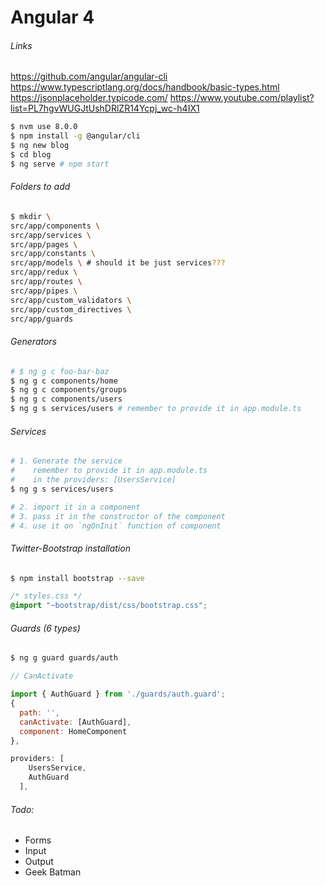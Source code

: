 # Angular 4

###### Links
https://github.com/angular/angular-cli
https://www.typescriptlang.org/docs/handbook/basic-types.html
https://jsonplaceholder.typicode.com/
https://www.youtube.com/playlist?list=PL7hgvWUGJtUshDRlZR14Ycpj_wc-h4IX1


```bash
$ nvm use 8.0.0
$ npm install -g @angular/cli
$ ng new blog
$ cd blog
$ ng serve # npm start
```

###### Folders to add

```bash
$ mkdir \
src/app/components \
src/app/services \
src/app/pages \
src/app/constants \
src/app/models \ # should it be just services???
src/app/redux \
src/app/routes \
src/app/pipes \
src/app/custom_validators \
src/app/custom_directives \
src/app/guards
```


###### Generators

```bash
# $ ng g c foo-bar-baz
$ ng g c components/home
$ ng g c components/groups
$ ng g c components/users
$ ng g s services/users # remember to provide it in app.module.ts
```


###### Services

```bash
# 1. Generate the service
#    remember to provide it in app.module.ts 
#    in the providers: [UsersService]
$ ng g s services/users 

# 2. import it in a component
# 3. pass it in the constructor of the component
# 4. use it on `ngOnInit` function of component
```

###### Twitter-Bootstrap installation

```bash
$ npm install bootstrap --save
```

```css
/* styles.css */
@import "~bootstrap/dist/css/bootstrap.css";
```



###### Guards (6 types)

```bash
$ ng g guard guards/auth
```


```javascript
// CanActivate

import { AuthGuard } from './guards/auth.guard';
{
  path: '',
  canActivate: [AuthGuard],
  component: HomeComponent
},

providers: [
    UsersService,
    AuthGuard
  ],
```

###### Todo:

- Forms
- Input
- Output
- Geek Batman
